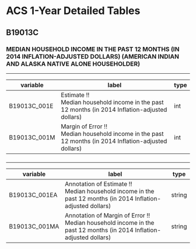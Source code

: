 # ACS 1-Year Detailed Tables

## B19013C

### MEDIAN HOUSEHOLD INCOME IN THE PAST 12 MONTHS (IN 2014 INFLATION-ADJUSTED DOLLARS) (AMERICAN INDIAN AND ALASKA NATIVE ALONE HOUSEHOLDER)

___

| variable | label | type |
| ----- | ----- | ----- |
| B19013C_001E | Estimate !!<br>Median household income in the past 12 months (in 2014 Inflation-adjusted dollars) | int |
| B19013C_001M | Margin of Error !!<br>Median household income in the past 12 months (in 2014 Inflation-adjusted dollars) | int |
### 

___

| variable | label | type |
| ----- | ----- | ----- |
| B19013C_001EA | Annotation of Estimate !!<br>Median household income in the past 12 months (in 2014 Inflation-adjusted dollars) | string |
| B19013C_001MA | Annotation of Margin of Error !!<br>Median household income in the past 12 months (in 2014 Inflation-adjusted dollars) | string |

